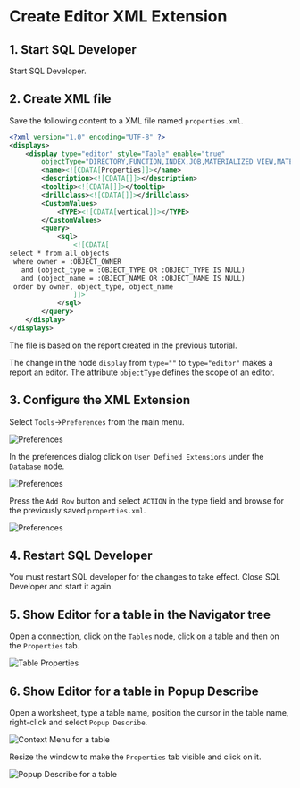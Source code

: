 # Create Editor XML Extension

## 1. Start SQL Developer

Start SQL Developer.

## 2. Create XML file

Save the following content to a XML file named `properties.xml`.

```xml
<?xml version="1.0" encoding="UTF-8" ?>
<displays>
	<display type="editor" style="Table" enable="true" 
		objectType="DIRECTORY,FUNCTION,INDEX,JOB,MATERIALIZED VIEW,MATERIALIZED VIEW LOG,OPERATOR,PACKAGE,PACKAGE BODY,PROCEDURE,QUEUE,SYNONYM,RECYCLEBIN,TABLE,TRIGGER,TYPE,TYPE BODY,VIEW">
		<name><![CDATA[Properties]]></name>
		<description><![CDATA[]]></description>
		<tooltip><![CDATA[]]></tooltip>
		<drillclass><![CDATA[]]></drillclass>
		<CustomValues>
			<TYPE><![CDATA[vertical]]></TYPE>
		</CustomValues>
		<query>
			<sql>
				<![CDATA[
select * from all_objects
 where owner = :OBJECT_OWNER
   and (object_type = :OBJECT_TYPE OR :OBJECT_TYPE IS NULL)
   and (object_name = :OBJECT_NAME OR :OBJECT_NAME IS NULL) 
 order by owner, object_type, object_name
 				]]>
			</sql>
		</query>
	</display>
</displays>
```

The file is based on the report created in the previous tutorial. 

The change in the node `display` from `type=""` to `type="editor"` makes a report an editor. The attribute `objectType` defines the scope of an editor. 

## 3. Configure the XML Extension

Select `Tools`->`Preferences` from the main menu.

![Preferences](./images/main_menu_tools_preferences.png)

In the preferences dialog click on `User Defined Extensions` under the `Database` node.

![Preferences](./images/preferences.png)

Press the `Add Row` button and select `ACTION` in the type field and browse for the previously saved `properties.xml`.

![Preferences](./images/preferences2.png)

## 4. Restart SQL Developer

You must restart SQL developer for the changes to take effect. Close SQL Developer and start it again.

## 5. Show Editor for a table in the Navigator tree

Open a connection, click on the `Tables` node, click on a table and then on the `Properties` tab.

![Table Properties](./images/table_properties.png)

## 6. Show Editor for a table in Popup Describe

Open a worksheet, type a table name, position the cursor in the table name, right-click and select `Popup Describe`.

![Context Menu for a table](./images/context_menu_popup_describe.png)

Resize the window to make the `Properties` tab visible and click on it.

![Popup Describe for a table](./images/table_popup_describe.png)
